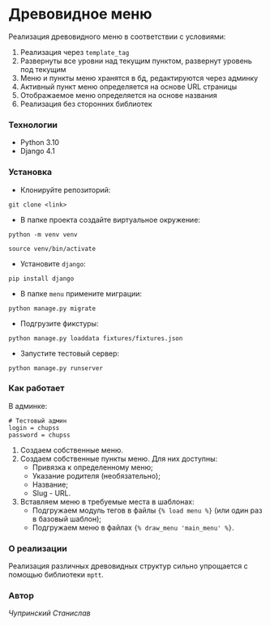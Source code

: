 # Древовидное меню

Реализация древовидного меню в соответствии с условиями:

1. Реализация через `template_tag`
2. Развернуты все уровни над текущим пунктом, развернут уровень под текущим
3. Меню и пункты меню хранятся в бд, редактируются через админку
4. Активный пункт меню определяется на основе URL страницы
5. Отображаемое меню определяется на основе названия
6. Реализация без сторонних библиотек

### Технологии

* Python 3.10
* Django 4.1

### Установка

- Клонируйте репозиторий:
```
git clone <link>
```

- В папке проекта создайте виртуальное окружение:
```
python -m venv venv

source venv/bin/activate
```

- Установите `django`:
```
pip install django
```

- В папке `menu` примените миграции:
```
python manage.py migrate
```

- Подгрузите фикстуры:
```
python manage.py loaddata fixtures/fixtures.json
```

- Запустите тестовый сервер:
```
python manage.py runserver
```

### Как работает

В админке:

```
# Тестовый админ
login = chupss
password = chupss
```

1. Создаем собственные меню.
2. Создаем собственные пункты меню. Для них доступны:
    - Привязка к определенному меню;
    - Указание родителя (необязательно);
    - Название;
    - Slug - URL.
3. Вставляем меню в требуемые места в шаблонах:
    - Подгружаем модуль тегов в файлы `{% load menu %}` (или один раз в базовый шаблон);
    - Подгружаем меню в файлах `{% draw_menu 'main_menu' %}`.

### О реализации

Реализация различных древовидных структур сильно упрощается с помощью библиотеки `mptt`.

### Автор

*Чупринский Станислав*
